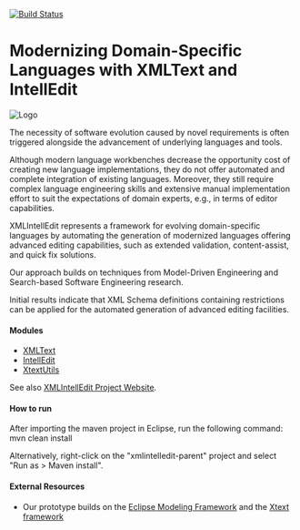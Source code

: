 [![Build Status](https://travis-ci.org/patrickneubauer/XMLIntellEdit.svg?branch=master)](https://travis-ci.org/patrickneubauer/XMLIntellEdit)
# Modernizing Domain-Specific Languages with XMLText and IntellEdit
![Logo](http://xmlintelledit.big.tuwien.ac.at/img/XMLIntellEditLogo.svg)

The necessity of software evolution caused by novel requirements is often triggered alongside the advancement of underlying languages and tools.

Although modern language workbenches decrease the opportunity cost of creating new language implementations, they do not offer automated and complete integration of existing languages. Moreover, they still require complex language engineering skills and extensive manual implementation effort to suit the expectations of domain experts, e.g., in terms of editor capabilities.

XMLIntellEdit represents a framework for evolving domain-specific languages by automating the generation of modernized languages offering advanced editing capabilities, such as extended validation, content-assist, and quick fix solutions.

Our approach builds on techniques from Model-Driven Engineering and Search-based Software Engineering research.

Initial results indicate that XML Schema definitions containing restrictions can be applied for the automated generation of advanced editing facilities.

#### Modules

* [XMLText](https://github.com/patrickneubauer/XMLIntellEdit/tree/master/xmlintelledit/xmltext)
* [IntellEdit](https://github.com/patrickneubauer/XMLIntellEdit/tree/master/xmlintelledit/intelledit)
* [XtextUtils](https://github.com/patrickneubauer/XMLIntellEdit/tree/master/xmlintelledit/xtextutils)

See also [XMLIntellEdit Project Website](http://xmlintelledit.big.tuwien.ac.at).

#### How to run 

After importing the maven project in Eclipse, run the following command:
mvn clean install

Alternatively, right-click on the "xmlintelledit-parent" project and select "Run as > Maven install".

#### External Resources

* Our prototype builds on the [Eclipse Modeling Framework](https://eclipse.org/modeling/emf/) and the [Xtext framework](https://eclipse.org/Xtext/) 
